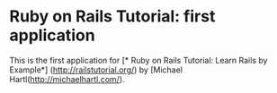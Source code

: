 # Ruby on Rails Tutorial: first application

This is the first application for
[* Ruby on Rails Tutorial: Learn Rails by Example*] (http://railstutorial.org/)
by [Michael Hartl(http://michaelhartl.com/).